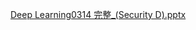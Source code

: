 [Deep Learning0314 完整_(Security D).pptx](https://github.com/user-attachments/files/19272362/Deep.Learning0314._.Security.D.pptx)
